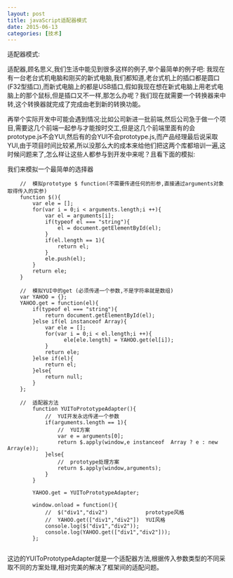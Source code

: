 ```yaml
---
layout: post
title: javaScript适配器模式
date: 2015-06-13
categories: [技术]
---
```


适配器模式:

适配器,顾名思义,我们生活中能见到很多这样的例子,举个最简单的例子吧:
我现在有一台老台式机电脑和刚买的新式电脑,我们都知道,老台式机上的插口都是圆口(F32型插口),而新式电脑上的都是USB插口,假如我现在想在新式电脑上用老式电脑上的那个鼠标,但是插口又不一样,那怎么办呢？我们现在就需要一个转换器来中转,这个转换器就完成了完成由老到新的转换功能。


再举个实际开发中可能会遇到情况:比如公司新进一批前端,然后公司急于做一个项目,需要这几个前端一起参与才能按时交工,但是这几个前端里面有的会prototype.js不会YUI,然后有的会YUI不会prototype.js,而产品经理最后说采取YUI,由于项目时间比较紧,所以没那么大的成本来给他们把这两个库都培训一遍,这时候问题来了,怎么样让这些人都参与到开发中来呢？且看下面的模拟:

我们来模拟一个最简单的选择器

```
    //  模拟prototype $ function(不需要传递任何的形参,直接通过arguments对象取得传入的实参)
    function $(){
        var ele = [];
        for(var i = 0;i < arguments.length;i ++){
            var el = arguments[i];
            if(typeof el === "string"){
                el = document.getElementById(el);
            }
            if(el.length == 1){
                return el;
            }
            ele.push(el);
        }
        return ele;
    }
    
    //  模拟YUI中的get (必须传递一个参数,不是字符串就是数组)
    var YAHOO = {};
    YAHOO.get = function(el){
        if(typeof el === "string"){
            return document.getElementById(el);
        }else if(el instanceof Array){
            var ele = [];
            for(var i = 0;i < el.length;i ++){
                  ele[ele.length] = YAHOO.get(el[i]);
            }
            return ele;
        }else if(el){
            return el;
        }else{
            return null;
        }
    };
    
    //  适配器方法
        function YUIToPrototypeAdapter(){
            //  YUI开发永远传递一个参数
            if(arguments.length == 1){
                //  YUI方案
                var e = arguments[0];
                return $.apply(window,e instanceof  Array ? e : new Array(e));
            }else{
                //  prototype处理方案
                return $.apply(window,arguments);
            }
        }

        YAHOO.get = YUIToPrototypeAdapter;

        window.onload = function(){
            //  $("div1","div2")            prototype风格
            //  YAHOO.get(["div1","div2"])  YUI风格
            console.log($("div1","div2"));
            console.log(YAHOO.get(["div1","div2"]));
        };
    
```

这边的YUIToPrototypeAdapter就是一个适配器方法,根据传入参数类型的不同采取不同的方案处理,相对完美的解决了框架间的适配问题。